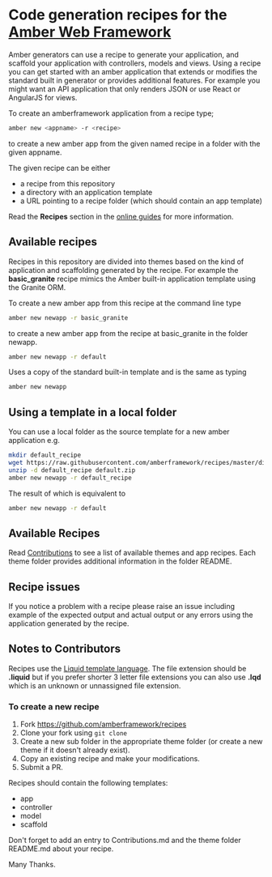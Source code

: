 # Code generation recipes for the [Amber Web Framework](https://amberframework.org)

Amber generators can use a recipe to generate your application, and scaffold your
application with controllers, models and views.  Using a recipe you can get started
with an amber application that extends or modifies the standard built in generator
or provides additional features.  For example you might want an API application
that only renders JSON or use React or AngularJS for views.

To create an amberframework application from a recipe type;

```sh
amber new <appname> -r <recipe>
```

to create a new amber app from the given named recipe in a folder with the given appname.

The given recipe can be either

- a recipe from this repository
- a directory with an application template
- a URL pointing to a recipe folder (which should contain an app template)

Read the **Recipes** section in the [online guides](https://amberframework.org/guides)
for more information.

## Available recipes

Recipes in this repository are divided into themes based on the kind of application and scaffolding
generated by the recipe.  For example the **basic_granite** recipe mimics the
Amber built-in application template using the Granite ORM.

To create a new amber app from this recipe at the command line type

```sh
amber new newapp -r basic_granite
```

to create a new amber app from the recipe at basic_granite in the
folder newapp.

```sh
amber new newapp -r default
```

Uses a copy of the standard built-in template and is the same as typing

```sh
amber new newapp
```

## Using a template in a local folder

You can use a local folder as the source template for a new amber application e.g.

```sh
mkdir default_recipe
wget https://raw.githubusercontent.com/amberframework/recipes/master/dist/default.zip
unzip -d default_recipe default.zip
amber new newapp -r default_recipe
```

The result of which is equivalent to
```sh
amber new newapp -r default
```

## Available Recipes

Read [Contributions](https://github.com/amberframework/recipes/blob/master/Contributions.md)
to see a list of available themes and app recipes.  Each theme folder provides additional
information in the folder README.

## Recipe issues

If you notice a problem with a recipe please raise an issue including example of the
expected output and actual output or any errors using the application generated by
the recipe.

## Notes to Contributors

Recipes use the [Liquid template language](https://github.com/TechMagister/liquid.cr).
The file extension should be **.liquid** but if you prefer shorter 3 letter file extensions
you can also use **.lqd** which is an unknown or unnassigned file extension.

### To create a new recipe

1. Fork https://github.com/amberframework/recipes
2. Clone your fork using `git clone`
3. Create a new sub folder in the appropriate theme folder (or create a new theme if it doesn't already exist).
4. Copy an existing recipe and make your modifications.
5. Submit a PR.

Recipes should contain the following templates:

- app
- controller
- model
- scaffold

Don't forget to add an entry to Contributions.md and the theme folder README.md about your recipe.

Many Thanks.
